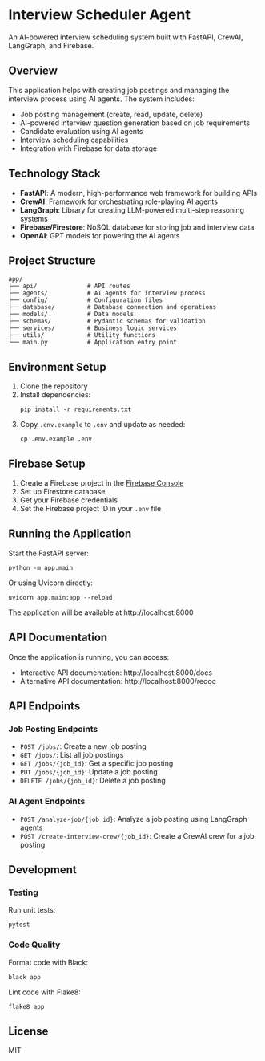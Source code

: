 # Interview Scheduler Agent

An AI-powered interview scheduling system built with FastAPI, CrewAI, LangGraph, and Firebase.

## Overview

This application helps with creating job postings and managing the interview process using AI agents. The system includes:

- Job posting management (create, read, update, delete)
- AI-powered interview question generation based on job requirements
- Candidate evaluation using AI agents
- Interview scheduling capabilities
- Integration with Firebase for data storage

## Technology Stack

- **FastAPI**: A modern, high-performance web framework for building APIs
- **CrewAI**: Framework for orchestrating role-playing AI agents
- **LangGraph**: Library for creating LLM-powered multi-step reasoning systems
- **Firebase/Firestore**: NoSQL database for storing job and interview data
- **OpenAI**: GPT models for powering the AI agents

## Project Structure

```
app/
├── api/              # API routes
├── agents/           # AI agents for interview process
├── config/           # Configuration files
├── database/         # Database connection and operations
├── models/           # Data models
├── schemas/          # Pydantic schemas for validation
├── services/         # Business logic services
├── utils/            # Utility functions
└── main.py           # Application entry point
```

## Environment Setup

1. Clone the repository
2. Install dependencies:
   ```
   pip install -r requirements.txt
   ```
3. Copy `.env.example` to `.env` and update as needed:
   ```
   cp .env.example .env
   ```

## Firebase Setup

1. Create a Firebase project in the [Firebase Console](https://console.firebase.google.com/)
2. Set up Firestore database
3. Get your Firebase credentials
4. Set the Firebase project ID in your `.env` file

## Running the Application

Start the FastAPI server:

```
python -m app.main
```

Or using Uvicorn directly:

```
uvicorn app.main:app --reload
```

The application will be available at http://localhost:8000

## API Documentation

Once the application is running, you can access:

- Interactive API documentation: http://localhost:8000/docs
- Alternative API documentation: http://localhost:8000/redoc

## API Endpoints

### Job Posting Endpoints

- `POST /jobs/`: Create a new job posting
- `GET /jobs/`: List all job postings
- `GET /jobs/{job_id}`: Get a specific job posting
- `PUT /jobs/{job_id}`: Update a job posting
- `DELETE /jobs/{job_id}`: Delete a job posting

### AI Agent Endpoints

- `POST /analyze-job/{job_id}`: Analyze a job posting using LangGraph agents
- `POST /create-interview-crew/{job_id}`: Create a CrewAI crew for a job posting

## Development

### Testing

Run unit tests:

```
pytest
```

### Code Quality

Format code with Black:

```
black app
```

Lint code with Flake8:

```
flake8 app
```

## License

MIT
